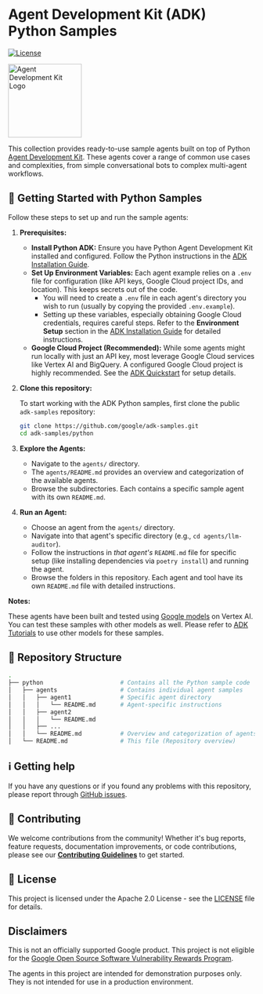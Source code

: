 # Agent Development Kit (ADK) Python Samples

[![License](https://img.shields.io/badge/License-Apache_2.0-blue.svg)](LICENSE)

<img src="https://github.com/google/adk-docs/blob/main/docs/assets/agent-development-kit.png" alt="Agent Development Kit Logo" width="150">

This collection provides ready-to-use sample agents built on top of Python
[Agent Development Kit](https://github.com/google/adk-python). These agents
cover a range of common use cases and complexities, from simple conversational
bots to complex multi-agent workflows.

## 🚀 Getting Started with Python Samples

Follow these steps to set up and run the sample agents:

1.  **Prerequisites:**
    *   **Install Python ADK:** Ensure you have Python Agent
        Development Kit installed and configured. Follow the Python instructions in the
        [ADK Installation Guide](https://google.github.io/adk-docs/get-started/installation/#python).
    *   **Set Up Environment Variables:** Each agent example relies on a `.env`
        file for configuration (like API keys, Google Cloud project IDs, and
        location). This keeps secrets out of the code.
        *   You will need to create a `.env` file in each agent's directory you
            wish to run (usually by copying the provided `.env.example`).
        *   Setting up these variables, especially obtaining Google Cloud
            credentials, requires careful steps. Refer to the **Environment
            Setup** section in the [ADK Installation
            Guide](https://google.github.io/adk-docs/get-started/installation/#python)
            for detailed instructions.
    *   **Google Cloud Project (Recommended):** While some agents might run
        locally with just an API key, most leverage Google Cloud services like
        Vertex AI and BigQuery. A configured Google Cloud project is highly
        recommended. See the
        [ADK Quickstart](https://google.github.io/adk-docs/get-started/quickstart/#python)
        for setup details.


2.  **Clone this repository:**

    To start working with the ADK Python samples, first clone the public `adk-samples` repository:
    ```bash
    git clone https://github.com/google/adk-samples.git
    cd adk-samples/python
    ```

3.  **Explore the Agents:**

    *   Navigate to the `agents/` directory.
    *   The `agents/README.md` provides an overview and categorization of the available agents.
    *   Browse the subdirectories. Each contains a specific sample agent with its own
    `README.md`.

4.  **Run an Agent:**
    *   Choose an agent from the `agents/` directory.
    *   Navigate into that agent's specific directory (e.g., `cd agents/llm-auditor`).
    *   Follow the instructions in *that agent's* `README.md` file for specific
        setup (like installing dependencies via `poetry install`) and running
        the agent.
    *   Browse the folders in this repository. Each agent and tool have its own
        `README.md` file with detailed instructions.

**Notes:**

These agents have been built and tested using
[Google models](https://cloud.google.com/vertex-ai/generative-ai/docs/learn/models)
on Vertex AI. You can test these samples with other models as well. Please refer
to [ADK Tutorials](https://google.github.io/adk-docs/agents/models/) to use
other models for these samples.

## 🧱 Repository Structure
```bash
.
├── python                      # Contains all the Python sample code
│   ├── agents                  # Contains individual agent samples
│   │   ├── agent1              # Specific agent directory
│   │   │   └── README.md       # Agent-specific instructions
│   │   ├── agent2
│   │   │   └── README.md
│   │   ├── ...
│   │   └── README.md           # Overview and categorization of agents
│   └── README.md               # This file (Repository overview)
```

## ℹ️ Getting help

If you have any questions or if you found any problems with this repository,
please report through
[GitHub issues](https://github.com/google/adk-samples/issues).

## 🤝 Contributing

We welcome contributions from the community! Whether it's bug reports, feature
requests, documentation improvements, or code contributions, please see our
[**Contributing Guidelines**](https://github.com/google/adk-samples/blob/main/CONTRIBUTING.md)
to get started.

## 📄 License

This project is licensed under the Apache 2.0 License - see the
[LICENSE](https://github.com/google/adk-samples/blob/main/LICENSE) file for
details.

## Disclaimers

This is not an officially supported Google product. This project is not eligible
for the
[Google Open Source Software Vulnerability Rewards Program](https://bughunters.google.com/open-source-security).

The agents in this project are intended for demonstration purposes only. They is
not intended for use in a production environment.

